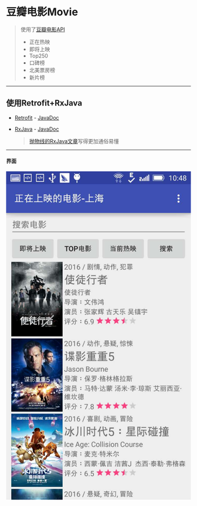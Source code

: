 # 豆瓣电影Movie

> 使用了[豆瓣电影API](https://developers.douban.com/wiki/?title=movie_v2 "movie_v2")
> 
> *   正在热映
> *   即将上映
> *   Top250
> *   口碑榜
> *   北美票房榜
> *   新片榜

* * *

## 使用Retrofit+RxJava

*   [Retrofit](http://square.github.io/retrofit/) - [JavaDoc](http://square.github.io/retrofit/2.x/retrofit/)

*   [RxJava](https://github.com/ReactiveX/RxJava) - [JavaDoc](http://reactivex.io/RxJava/javadoc/)

    > [抛物线的RxJava文章](http://gank.io/post/560e15be2dca930e00da1083)写得更加通俗易懂

* * *

#### 界面

![截图](./index.jpg)